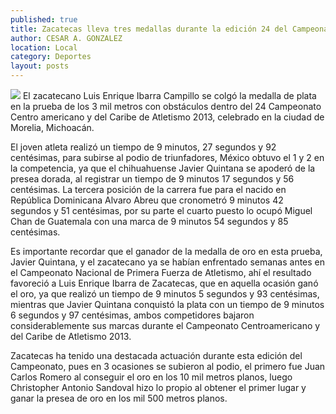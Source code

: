 ```yaml
---
published: true
title: Zacatecas lleva tres medallas durante la edición 24 del Campeonato de Atletismo
author: CESAR A. GONZALEZ
location: Local
category: Deportes
layout: posts
---
```


![](http://i.imgur.com/BpkBQ5Hm.jpg)
El zacatecano Luis Enrique Ibarra Campillo se colgó la medalla de plata en la prueba de los 3 mil metros con obstáculos dentro del 24 Campeonato Centro americano y del Caribe de Atletismo 2013, celebrado en la ciudad de Morelia, Michoacán.

El joven atleta realizó un tiempo de 9 minutos, 27 segundos y 92 centésimas, para subirse al podio de triunfadores, México obtuvo el 1 y 2 en la competencia, ya que el chihuahuense Javier Quintana se apoderó de la presea dorada, al registrar un tiempo de 9 minutos 17 segundos y 56 centésimas.
La tercera posición de la carrera fue para el nacido en República Dominicana Alvaro Abreu que cronometró 9 minutos 42 segundos y 51 centésimas, por su parte el cuarto puesto lo ocupó Miguel Chan de Guatemala con una marca de 9 minutos 54 segundos y 85 centésimas.

Es importante recordar que el ganador de la medalla de oro en esta prueba, Javier Quintana, y el zacatecano ya se habían enfrentado semanas antes en el Campeonato Nacional de Primera Fuerza de Atletismo, ahí el resultado favoreció a Luis Enrique Ibarra de Zacatecas, que en aquella ocasión ganó el oro, ya que realizó un tiempo de 9 minutos 5 segundos y 93 centésimas, mientras que Javier Quintana conquistó la plata con un tiempo de 9 minutos 6 segundos y 97 centésimas, ambos competidores bajaron considerablemente sus marcas durante el Campeonato Centroamericano y del Caribe de Atletismo 2013. 

Zacatecas ha tenido una destacada actuación durante esta edición del Campeonato, pues en 3 ocasiones se subieron al podio, el primero fue Juan Carlos Romero al conseguir el oro en los 10 mil metros planos, luego Christopher Antonio Sandoval hizo lo propio al obtener el primer lugar y ganar la presea de oro en los mil 500 metros planos.
